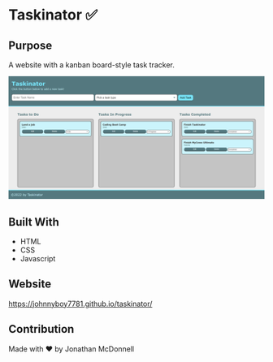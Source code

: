 # Taskinator ✅

## Purpose
A website with a kanban board-style task tracker.

![Screenshot](./assets/images/screenshot.png)

## Built With
* HTML
* CSS
* Javascript

## Website
https://johnnyboy7781.github.io/taskinator/

## Contribution
Made with ❤️ by Jonathan McDonnell